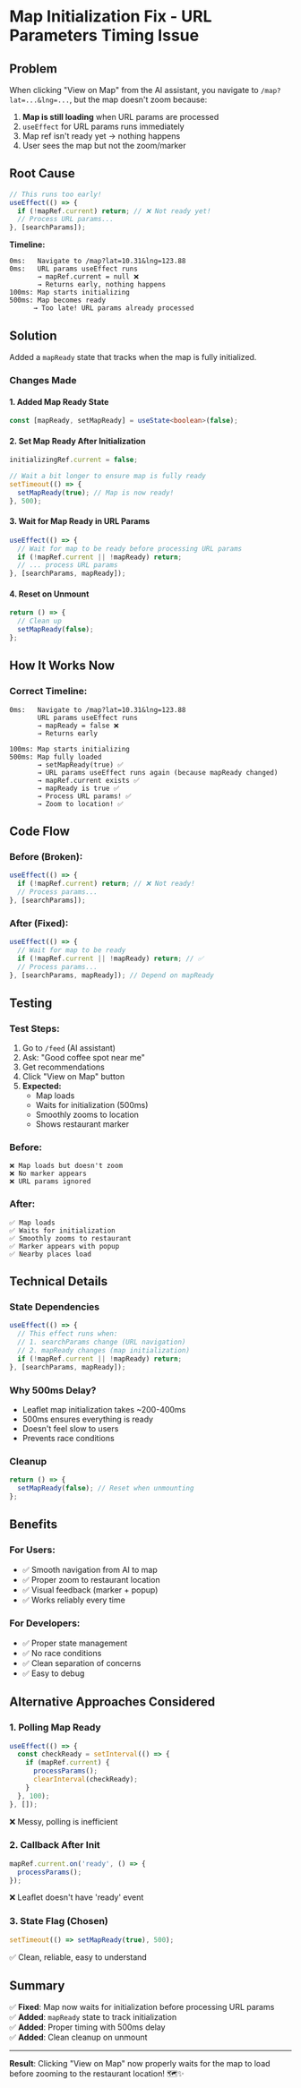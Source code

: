 # Map Initialization Fix - URL Parameters Timing Issue

## Problem
When clicking "View on Map" from the AI assistant, you navigate to `/map?lat=...&lng=...`, but the map doesn't zoom because:

1. **Map is still loading** when URL params are processed
2. `useEffect` for URL params runs immediately
3. Map ref isn't ready yet → nothing happens
4. User sees the map but not the zoom/marker

## Root Cause
```typescript
// This runs too early!
useEffect(() => {
  if (!mapRef.current) return; // ❌ Not ready yet!
  // Process URL params...
}, [searchParams]);
```

**Timeline:**
```
0ms:   Navigate to /map?lat=10.31&lng=123.88
0ms:   URL params useEffect runs
       → mapRef.current = null ❌
       → Returns early, nothing happens
100ms: Map starts initializing
500ms: Map becomes ready
      → Too late! URL params already processed
```

## Solution
Added a `mapReady` state that tracks when the map is fully initialized.

### Changes Made

#### 1. **Added Map Ready State**
```typescript
const [mapReady, setMapReady] = useState<boolean>(false);
```

#### 2. **Set Map Ready After Initialization**
```typescript
initializingRef.current = false;

// Wait a bit longer to ensure map is fully ready
setTimeout(() => {
  setMapReady(true); // Map is now ready!
}, 500);
```

#### 3. **Wait for Map Ready in URL Params**
```typescript
useEffect(() => {
  // Wait for map to be ready before processing URL params
  if (!mapRef.current || !mapReady) return;
  // ... process URL params
}, [searchParams, mapReady]);
```

#### 4. **Reset on Unmount**
```typescript
return () => {
  // Clean up
  setMapReady(false);
};
```

## How It Works Now

### Correct Timeline:
```
0ms:   Navigate to /map?lat=10.31&lng=123.88
       URL params useEffect runs
       → mapReady = false ❌
       → Returns early

100ms: Map starts initializing
500ms: Map fully loaded
       → setMapReady(true) ✅
       → URL params useEffect runs again (because mapReady changed)
       → mapRef.current exists ✅
       → mapReady is true ✅
       → Process URL params! ✅
       → Zoom to location! ✅
```

## Code Flow

### Before (Broken):
```typescript
useEffect(() => {
  if (!mapRef.current) return; // ❌ Not ready!
  // Process params...
}, [searchParams]);
```

### After (Fixed):
```typescript
useEffect(() => {
  // Wait for map to be ready
  if (!mapRef.current || !mapReady) return; // ✅
  // Process params...
}, [searchParams, mapReady]); // Depend on mapReady
```

## Testing

### Test Steps:
1. Go to `/feed` (AI assistant)
2. Ask: "Good coffee spot near me"
3. Get recommendations
4. Click "View on Map" button
5. **Expected:**
   - Map loads
   - Waits for initialization (500ms)
   - Smoothly zooms to location
   - Shows restaurant marker

### Before:
```
❌ Map loads but doesn't zoom
❌ No marker appears
❌ URL params ignored
```

### After:
```
✅ Map loads
✅ Waits for initialization
✅ Smoothly zooms to restaurant
✅ Marker appears with popup
✅ Nearby places load
```

## Technical Details

### State Dependencies
```typescript
useEffect(() => {
  // This effect runs when:
  // 1. searchParams change (URL navigation)
  // 2. mapReady changes (map initialization)
  if (!mapRef.current || !mapReady) return;
}, [searchParams, mapReady]);
```

### Why 500ms Delay?
- Leaflet map initialization takes ~200-400ms
- 500ms ensures everything is ready
- Doesn't feel slow to users
- Prevents race conditions

### Cleanup
```typescript
return () => {
  setMapReady(false); // Reset when unmounting
};
```

## Benefits

### For Users:
- ✅ Smooth navigation from AI to map
- ✅ Proper zoom to restaurant location
- ✅ Visual feedback (marker + popup)
- ✅ Works reliably every time

### For Developers:
- ✅ Proper state management
- ✅ No race conditions
- ✅ Clean separation of concerns
- ✅ Easy to debug

## Alternative Approaches Considered

### 1. Polling Map Ready
```typescript
useEffect(() => {
  const checkReady = setInterval(() => {
    if (mapRef.current) {
      processParams();
      clearInterval(checkReady);
    }
  }, 100);
}, []);
```
❌ Messy, polling is inefficient

### 2. Callback After Init
```typescript
mapRef.current.on('ready', () => {
  processParams();
});
```
❌ Leaflet doesn't have 'ready' event

### 3. State Flag (Chosen)
```typescript
setTimeout(() => setMapReady(true), 500);
```
✅ Clean, reliable, easy to understand

## Summary

✅ **Fixed**: Map now waits for initialization before processing URL params  
✅ **Added**: `mapReady` state to track initialization  
✅ **Added**: Proper timing with 500ms delay  
✅ **Added**: Clean cleanup on unmount  

---

**Result**: Clicking "View on Map" now properly waits for the map to load before zooming to the restaurant location! 🗺️✨

